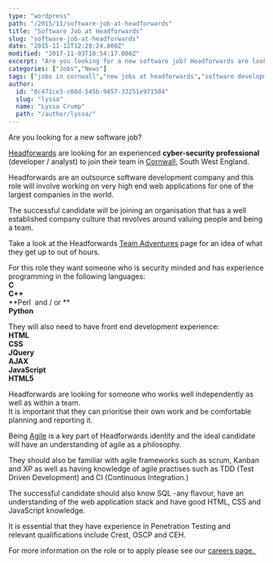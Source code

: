 ```yaml
---
type: "wordpress"
path: "/2015/11/software-job-at-headforwards"
title: "Software Job at Headforwards"
slug: "software-job-at-headforwards"
date: "2015-11-12T12:28:24.000Z"
modified: "2017-11-03T10:54:17.000Z"
excerpt: "Are you looking for a new software job? Headforwards are looking for an experienced cyber-security professional (developer / analyst) to join their team in Cornwall, South West England. Headforwards are an outsource software development company and this role will involve working on very high end web applications for one of the largest companies in the \[…\]"
categories: ["Jobs","News"]
tags: ["jobs in cornwall","new jobs at headforwards","software development cornwall","software job"]
author:
  id: "0c471ce3-c08d-545b-9457-33251e971504"
  slug: "lyssa"
  name: "Lyssa Crump"
  path: "/author/lyssa/"
---
```

Are you looking for a new software job?

[Headforwards](http://www.headforwards.com/) are looking for an experienced **cyber-security professional** (developer / analyst) to join their team in [Cornwall](http://www.lonelyplanet.com/england/southwest-england/cornwall), South West England.

Headforwards are an outsource software development company and this role will involve working on very high end web applications for one of the largest companies in the world.

The successful candidate will be joining an organisation that has a well established company culture that revolves around valuing people and being a team.

Take a look at the Headforwards [Team Adventures](http://www.headforwards.com/category/team-adventures/) page for an idea of what they get up to out of hours.

For this role they want someone who is security minded and has experience programming in the following languages:  
**C**  
**C++**  
**Perl  and / or **  
**Python**

They will also need to have front end development experience:  
**HTML**  
**CSS**  
**JQuery**  
**AJAX**  
**JavaScript**  
**HTML5**

Headforwards are looking for someone who works well independently as well as within a team.  
It is important that they can prioritise their own work and be comfortable planning and reporting it.

Being [Agile](http://www.headforwards.com/agile-excellence/) is a key part of Headforwards identity and the ideal candidate will have an understanding of agile as a philosophy.

They should also be familiar with agile frameworks such as scrum, Kanban and XP as well as having knowledge of agile practises such as TDD (Test Driven Development) and CI (Continuous Integration.)

The successful candidate should also know SQL -any flavour, have an understanding of the web application stack and have good HTML, CSS and JavaScript knowledge.

It is essential that they have experience in Penetration Testing and relevant qualifications include Crest, OSCP and CEH.

For more information on the role or to apply please see our [careers page. ](http://www.headforwards.com/careers/cyber-security-professional/)